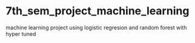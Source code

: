 # 7th_sem_project_machine_learning
 machine learning project using logistic regresion and random forest with hyper tuned
